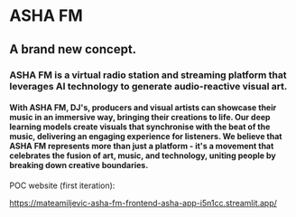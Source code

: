 # ASHA FM

## A brand new concept.

### ASHA FM is a virtual radio station and streaming platform that leverages AI technology to generate audio-reactive visual art.
#### With ASHA FM, DJ's, producers and visual artists can showcase their music in an immersive way, bringing their creations to life. Our deep learning models create visuals that synchronise with the beat of the music, delivering an engaging experience for listeners. We believe that ASHA FM represents more than just a platform - it's a movement that celebrates the fusion of art, music, and technology, uniting people by breaking down creative boundaries. 

POC website (first iteration):

https://mateamiljevic-asha-fm-frontend-asha-app-i5n1cc.streamlit.app/

